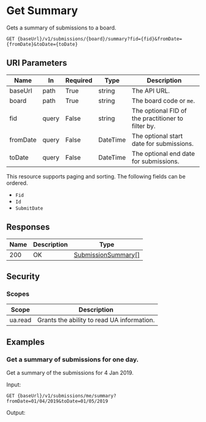 # Get Summary

Gets a summary of submissions to a board.

```http
GET {baseUrl}/v1/submissions/{board}/summary?fid={fid}&fromDate={fromDate}&toDate={toDate}
```

## URI Parameters

| Name | In | Required | Type | Description |
| - |-|-|-|-|
| baseUrl | path | True | string | The API URL. |
| board | path | True | string | The board code or `me`. |
| fid | query | False | string | The optional FID of the practitioner to filter by. |
| fromDate | query | False | DateTime | The optional start date for submissions. |
| toDate | query | False | DateTime | The optional end date for submissions.

This resource supports paging and sorting. The following fields can be ordered.

- `Fid`
- `Id`
- `SubmitDate`

## Responses

| Name | Description | Type |
| - |-|-|
| 200 | OK | [SubmissionSummary[]](definition-submissionsummary.md) |

## Security

### Scopes

| Scope | Description |
| -|-|
| ua.read | Grants the ability to read UA information. |

## Examples

### Get a summary of submissions for one day.

Get a summary of the submissions for 4 Jan 2019.

Input:

```http
GET {baseUrl}/v1/submissions/me/summary?fromDate=01/04/2019&toDate=01/05/2019
```

Output:

```json
```
